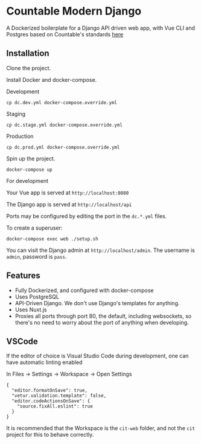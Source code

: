 # Countable Modern Django

A Dockerized boilerplate for a Django API driven web app, with Vue CLI and Postgres based on Countable's standards [here](https://github.com/countable-web/open-source-corporation/tree/master/product/engineering)

## Installation

Clone the project.

Install Docker and docker-compose.


Development
```
cp dc.dev.yml docker-compose.override.yml
```
Staging
```
cp dc.stage.yml docker-compose.override.yml
```
Production
```
cp dc.prod.yml docker-compose.override.yml
```
Spin up the project.

```
docker-compose up
```

For development

Your Vue app is served at `http://localhost:8080`

The Django app is served at `http://localhost/api`

Ports may be configured by editing the port in the `dc.*.yml` files.

To create a superuser:

```
docker-compose exec web ./setup.sh
```

You can visit the Django admin at `http://localhost/admin`. The username is `admin`, password is `pass`.

## Features

  * Fully Dockerized, and configured with docker-compose
  * Uses PostgreSQL
  * API-Driven Django. We don't use Django's templates for anything.
  * Uses Nuxt.js
  * Proxies all ports through port 80, the default, including websockets, so there's no need to worry about the port of anything when developing.


## VSCode

If the editor of choice is Visual Studio Code during development, one can have automatic linting enabled

In Files -> Settings -> Workspace -> Open Settings
```
{
  "editor.formatOnSave": true,
  "vetur.validation.template": false,
  "editor.codeActionsOnSave": {
    "source.fixAll.eslint": true
  }
}
```

It is recommended that the Workspace is the `cit-web` folder, and not the `cit` project for this to behave correctly.